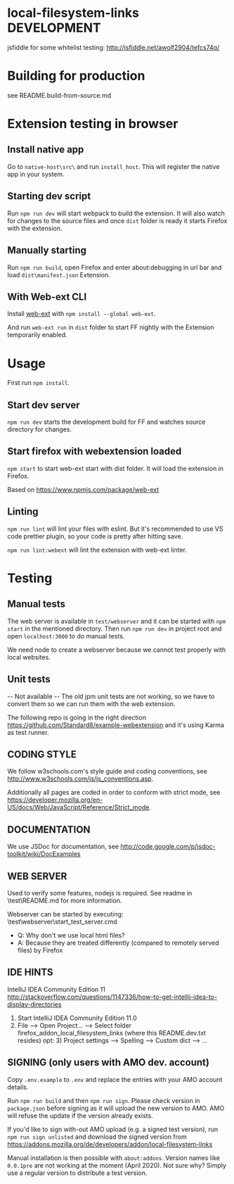 # local-filesystem-links DEVELOPMENT

jsfiddle for some whitelist testing: http://jsfiddle.net/awolf2904/tefcs74q/

# Building for production

see README.build-from-source.md

# Extension testing in browser

## Install native app

Go to `native-host\src\` and run `install_host`. This will register the native app in your system.

## Starting dev script

Run `npm run dev` will start webpack to build the extension. It will also watch for changes to the source files and once `dist` folder is ready it starts Firefox with the extension.

## Manually starting

Run `npm run build`, open Firefox and enter about:debugging in url bar and load `dist\manifest.json` Extension.

## With Web-ext CLI

Install [web-ext](https://developer.mozilla.org/en-US/Add-ons/WebExtensions/Getting_started_with_web-ext) with `npm install --global web-ext`.

And run `web-ext run` in `dist` folder to start FF nightly with the Extension temporarily enabled.

# Usage

First run `npm install`.

## Start dev server

`npm run dev` starts the development build for FF and watches source directory for changes.

## Start firefox with webextension loaded

`npm start` to start web-ext start with dist folder. It will load the extension in Firefox.

Based on https://www.npmjs.com/package/web-ext

## Linting

`npm run lint` will lint your files with eslint. But it's recommended to use VS code prettier plugin, so your code is pretty after hitting save.

`npm run lint:webext` will lint the extension with web-ext linter.

# Testing

## Manual tests

The web server is available in `test/webserver` and it can be started with `npm start` in the mentioned directory. Then run `npm run dev` in project root and open `localhost:3000` to do manual tests.

We need node to create a webserver because we cannot test properly with local websites.

## Unit tests

-- Not available --
The old jpm unit tests are not working, so we have to convert them so we can run them with the web extension.

The following repo is going in the right direction https://github.com/Standard8/example-webextension and it's using Karma as test runner.

## CODING STYLE

We follow w3schools.com's style guide and coding conventions, see http://www.w3schools.com/js/js_conventions.asp.

Additionally all pages are coded in order to conform with strict mode, see https://developer.mozilla.org/en-US/docs/Web/JavaScript/Reference/Strict_mode.

## DOCUMENTATION

We use JSDoc for documentation, see http://code.google.com/p/jsdoc-toolkit/wiki/DocExamples

## WEB SERVER

Used to verify some features, nodejs is required. See readme in \test\README.md for more information.

Webserver can be started by executing: \test\webserver\start_test_server.cmd

-   Q: Why don't we use local html files?
-   A: Because they are treated differently (compared to remotely served files) by Firefox

## IDE HINTS

IntelliJ IDEA Community Edition 11
http://stackoverflow.com/questions/1147336/how-to-get-intellij-idea-to-display-directories

1. Start IntelliJ IDEA Community Edition 11.0
2. File --> Open Project... --> Select folder firefox_addon_local_filesystem_links
   (where this README.dev.txt resides)
   opt: 3) Project settings --> Spelling --> Custom dict --> ...

## SIGNING (only users with AMO dev. account)

Copy `.env.example` to `.env` and replace the entries with your AMO account details.

Run `npm run build` and then `npm run sign`.
Please check version in `package.json` before signing as it will upload the new version to AMO. AMO will refuse the update if the version already exists.

If you'd like to sign with-out AMO upload (e.g. a signed test version), run `npm run sign unlisted` and download the signed version from https://addons.mozilla.org/de/developers/addon/local-filesystem-links

Manual installation is then possible with `about:addons`. Version names like `0.0.1pre` are not working at the moment (April 2020). Not sure why? Simply use a regular version to distribute a test version.
